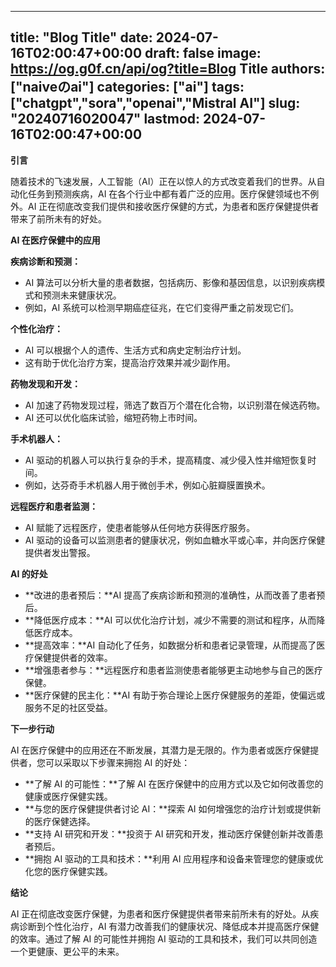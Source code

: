 
---
title: "Blog Title"
date: 2024-07-16T02:00:47+00:00
draft: false
image: https://og.g0f.cn/api/og?title=Blog Title
authors: ["naiveのai"]
categories: ["ai"]
tags: ["chatgpt","sora","openai","Mistral AI"]
slug: "20240716020047"
lastmod: 2024-07-16T02:00:47+00:00
---
**引言**

随着技术的飞速发展，人工智能（AI）正在以惊人的方式改变着我们的世界。从自动化任务到预测疾病，AI 在各个行业中都有着广泛的应用。医疗保健领域也不例外。AI 正在彻底改变我们提供和接收医疗保健的方式，为患者和医疗保健提供者带来了前所未有的好处。

**AI 在医疗保健中的应用**

**疾病诊断和预测：**
* AI 算法可以分析大量的患者数据，包括病历、影像和基因信息，以识别疾病模式和预测未来健康状况。
* 例如，AI 系统可以检测早期癌症征兆，在它们变得严重之前发现它们。

**个性化治疗：**
* AI 可以根据个人的遗传、生活方式和病史定制治疗计划。
* 这有助于优化治疗方案，提高治疗效果并减少副作用。

**药物发现和开发：**
* AI 加速了药物发现过程，筛选了数百万个潜在化合物，以识别潜在候选药物。
* AI 还可以优化临床试验，缩短药物上市时间。

**手术机器人：**
* AI 驱动的机器人可以执行复杂的手术，提高精度、减少侵入性并缩短恢复时间。
* 例如，达芬奇手术机器人用于微创手术，例如心脏瓣膜置换术。

**远程医疗和患者监测：**
* AI 赋能了远程医疗，使患者能够从任何地方获得医疗服务。
* AI 驱动的设备可以监测患者的健康状况，例如血糖水平或心率，并向医疗保健提供者发出警报。

**AI 的好处**

* **改进的患者预后：**AI 提高了疾病诊断和预测的准确性，从而改善了患者预后。
* **降低医疗成本：**AI 可以优化治疗计划，减少不需要的测试和程序，从而降低医疗成本。
* **提高效率：**AI 自动化了任务，如数据分析和患者记录管理，从而提高了医疗保健提供者的效率。
* **增强患者参与：**远程医疗和患者监测使患者能够更主动地参与自己的医疗保健。
* **医疗保健的民主化：**AI 有助于弥合理论上医疗保健服务的差距，使偏远或服务不足的社区受益。

**下一步行动**

AI 在医疗保健中的应用还在不断发展，其潜力是无限的。作为患者或医疗保健提供者，您可以采取以下步骤来拥抱 AI 的好处：

* **了解 AI 的可能性：**了解 AI 在医疗保健中的应用方式以及它如何改善您的健康或医疗保健实践。
* **与您的医疗保健提供者讨论 AI：**探索 AI 如何增强您的治疗计划或提供新的医疗保健选择。
* **支持 AI 研究和开发：**投资于 AI 研究和开发，推动医疗保健创新并改善患者预后。
* **拥抱 AI 驱动的工具和技术：**利用 AI 应用程序和设备来管理您的健康或优化您的医疗保健实践。

**结论**

AI 正在彻底改变医疗保健，为患者和医疗保健提供者带来前所未有的好处。从疾病诊断到个性化治疗，AI 有潜力改善我们的健康状况、降低成本并提高医疗保健的效率。通过了解 AI 的可能性并拥抱 AI 驱动的工具和技术，我们可以共同创造一个更健康、更公平的未来。